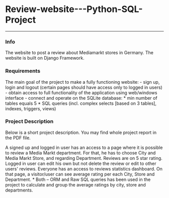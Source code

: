 # Review-website---Python-SQL-Project
- - - 
### Info
The website to post a review about Mediamarkt stores in Germany. The website is built on Django Framework. 

### Requirements
The main goal of the project to make a fully functioning website:
    - sign up, login and logout (certain pages should have access only to logged in users)
    - obtain access to full functionality of the application using web/windows interface
    - connect and operate on the SQLite database:
        * min number of tables equals 5
        * SQL queries (incl. complex selects [based on 3 tables], indexes, triggers, views)


### Project Description
Below is a short project description. You may find whole project report in the PDF file.

A signed up and logged in user has an access to a page where it is possible to review a Media Markt department. For that, he has to choose City and Media Markt Store, and regarding Department.
Reviews are on 5 star rating.
Logged in user can edit his own but not delete the review or edit to other users' reviews.
Everyone has an access to reviews statistics dashboard. On that page, a visitor/user can see average rating per each City, Store and Department.
    * Both  –  ORM and Raw SQL queries has been used in the project to calculate and group the average ratings by city, store and departments.

